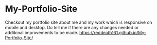 # My-Portfolio-Site
Checkout my portfolio site about me and my work which is responsive on mobile and desktop.
Do tell me if there are any changes needed or additonal improvements to be made.
https://reddeath161.github.io/My-Portfolio-Site/

